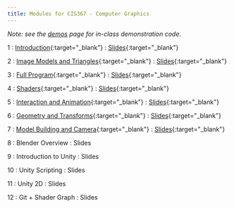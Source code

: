 ```yaml
---
title: Modules for CIS367 - Computer Graphics
---
```


*Note: see the [demos](../demos) page for in-class demonstration code.*

1
: [Introduction](../assets/slides/CIS367-1-Introduction.pdf){:target="_blank"}
  : [Slides](../assets/slides/CIS367-1-Introduction.pdf){:target="_blank"}

2
: [Image Models and Triangles](../assets/slides/CIS367-2-Image-Models.pdf){:target="_blank"}
  : [Slides](../assets/slides/CIS367-2-Image-Models.pdf){:target="_blank"}

3
: [Full Program](../assets/slides/CIS367-3-Full-Program.pdf){:target="_blank"}
  : [Slides](../assets/slides/CIS367-3-Full-Program.pdf){:target="_blank"}

4
: [Shaders](../assets/slides/CIS367-4-Shaders.pdf){:target="_blank"}
  : [Slides](../assets/slides/CIS367-4-Shaders.pdf){:target="_blank"}

5
: [Interaction and Animation](../assets/slides/CIS367-5-Interaction-and-Animation.pdf){:target="_blank"}
  : [Slides](../assets/slides/CIS367-5-Interaction-and-Animation.pdf){:target="_blank"}

6
: [Geometry and Transforms](../assets/slides/CIS367-6-Geometry-and-Transforms.pdf){:target="_blank"}
  : [Slides](../assets/slides/CIS367-6-Geometry-and-Transforms.pdf){:target="_blank"}

7
: [Model Building and Camera](../assets/slides/CIS367-7-Model-Building-and-Camera.pdf){:target="_blank"}
  : [Slides](../assets/slides/CIS367-7-Model-Building-and-Camera.pdf){:target="_blank"}

8
: Blender Overview
  : Slides

9
: Introduction to Unity
  : Slides

10
: Unity Scripting
  : Slides

11
: Unity 2D
  : Slides

12
: Git + Shader Graph
  : Slides
